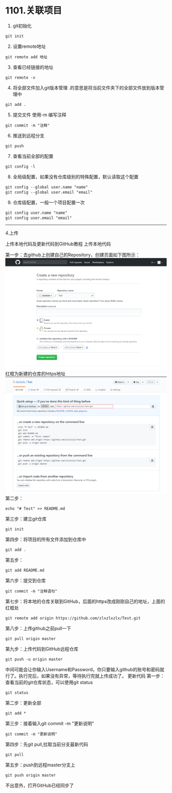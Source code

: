 # 1101.关联项目
1. git初始化
```
git init
```
2. 设置remote地址
```
git remote add 地址
```
3. 查看已经链接的地址
```
git remote -v
```
4. 将全部文件加入git版本管理 .的意思是将当前文件夹下的全部文件放到版本管理中
```
git add .
```
5. 提交文件 使用-m 编写注释
```
git commit -m "注释"
```
6. 推送到远程分支
```
git push
```
7. 查看当前全部的配置
```
git config -l
```
8. 全局级配置，如果没有仓库级别的特殊配置，默认读取这个配置
```
git config --global user.name "name"
git config --global user.email "email"
```
9. 仓库级配置，一般一个项目配置一次

```
git config user.name "name"
git config user.email "email"
```
---
4.上传  

上传本地代码及更新代码到GitHub教程
上传本地代码  

第一步：去github上创建自己的Repository，创建页面如下图所示：
![](_v_images/20200404211340735_450174113.png)
红框为新建的仓库的https地址
![qwq](_v_images/20200404211444533_624979738.png)
第二步：
```
echo "# Test" >> README.md
```
第三步：建立git仓库
```
git init
```
第四步：将项目的所有文件添加到仓库中
```
git add .
```
第五步：
```
git add README.md
```
第六步：提交到仓库
```
git commit -m "注释语句"
```
第七步：将本地的仓库关联到GitHub，后面的https改成刚刚自己的地址，上面的红框处
```
git remote add origin https://github.com/zlxzlxzlx/Test.git
```
第八步：上传github之前pull一下
```
git pull origin master
```
第九步：上传代码到GitHub远程仓库
```
git push -u origin master
```
中间可能会让你输入Username和Password，你只要输入github的账号和密码就行了。执行完后，如果没有异常，等待执行完就上传成功了。
更新代码
第一步：查看当前的git仓库状态，可以使用git status
```
git status
```
第二步：更新全部
```
git add *
```
第三步：接着输入git commit -m "更新说明"
```
git commit -m "更新说明"
```
第四步：先git pull,拉取当前分支最新代码
```
git pull
```
第五步：push到远程master分支上
```
git push origin master
```
不出意外，打开GitHub已经同步了
